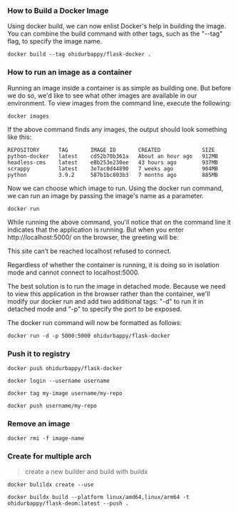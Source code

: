 ### How to Build a Docker Image


Using docker build, we can now enlist Docker's help in building the image. You can combine the build command with other tags, such as the "--tag" flag, to specify the image name.

```
docker build --tag ohidurbappy/flask-docker .
```


### How to run an image as a container

Running an image inside a container is as simple as building one. But before we do so, we'd like to see what other images are available in our environment. To view images from the command line, execute the following:

```
docker images
```

If the above command finds any images, the output should look something like this:


```
REPOSITORY      TAG       IMAGE ID       CREATED             SIZE
python-docker   latest    cd52b70b361a   About an hour ago   912MB
headless-cms    latest    e8b253e230ee   43 hours ago        937MB
scrappy         latest    3e7ac0d44890   7 weeks ago         904MB
python          3.9.2     587b1bc803b3   7 months ago        885MB
```

Now we can choose which image to run. Using the docker run command, we can run an image by passing the image's name as a parameter.

```
docker run
```


While running the above command, you'll notice that on the command line it indicates that the application is running. But when you enter http://localhost:5000/ on the browser, the greeting will be:

This site can’t be reached localhost refused to connect.

Regardless of whether the container is running, it is doing so in isolation mode and cannot connect to localhost:5000.

The best solution is to run the image in detached mode. Because we need to view this application in the browser rather than the container, we'll modify our docker run and add two additional tags: "-d" to run it in detached mode and "-p" to specify the port to be exposed.

The docker run command will now be formatted as follows:

```
docker run -d -p 5000:5000 ohidurbappy/flask-docker
```


### Push it to registry


```
docker push ohidurbappy/flask-docker
```

```
docker login --username username

docker tag my-image username/my-repo

docker push username/my-repo
```


### Remove an image

```
docker rmi -f image-name

```

### Create for  multiple arch

> create a new builder and build with buildx

```
docker bulildx create --use

docker buildx build --platform linux/amd64,linux/arm64 -t ohidurbappy/flask-deom:latest --push .
```